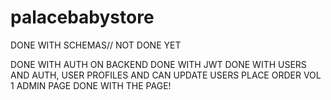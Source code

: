 # palacebabystore

DONE WITH SCHEMAS// NOT DONE YET

DONE WITH AUTH ON BACKEND
DONE WITH JWT
DONE WITH USERS AND AUTH, USER PROFILES AND CAN UPDATE USERS
PLACE ORDER VOL 1
ADMIN PAGE
DONE WITH THE PAGE!
